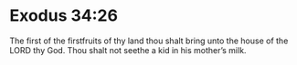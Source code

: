 # Exodus 34:26

The first of the firstfruits of thy land thou shalt bring unto the house of the LORD thy God. Thou shalt not seethe a kid in his mother’s milk.